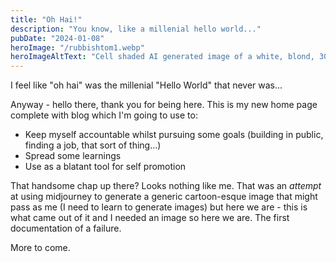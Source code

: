 ```yaml
---
title: "Oh Hai!"
description: "You know, like a millenial hello world..."
pubDate: "2024-01-08"
heroImage: "/rubbishtom1.webp"
heroImageAltText: "Cell shaded AI generated image of a white, blond, 30-something man that was supposed to look like the author but really really doesn't"
---
```


I feel like "oh hai" was the millenial "Hello World" that never was...

Anyway - hello there, thank you for being here. This is my new home page complete with blog which I'm going to use to:

- Keep myself accountable whilst pursuing some goals (building in public, finding a job, that sort of thing...)
- Spread some learnings
- Use as a blatant tool for self promotion

That handsome chap up there? Looks nothing like me. That was an _attempt_ at using midjourney to generate a generic cartoon-esque image that might pass as me (I need to learn to generate images) but here we are - this is what came out of it and I needed an image so here we are. The first documentation of a failure.

More to come.
